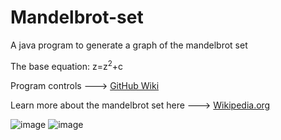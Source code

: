 # Mandelbrot-set
A java program to generate a graph of the mandelbrot set

The base equation: z=z<sup>2</sup>+c

Program controls ---> [GitHub Wiki](https://github.com/C-Glick/Mandelbrot-set/wiki)

Learn more about the mandelbrot set here ---> [Wikipedia.org](https://en.wikipedia.org/wiki/Mandelbrot_set)

![image](/demo.gif)
![image](/demo2.gif)
